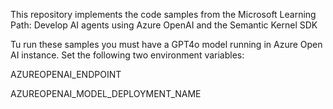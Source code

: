 This repository implements the code samples from the Microsoft Learning Path: Develop AI agents using Azure OpenAI and the Semantic Kernel SDK

Tu run these samples you must have a GPT4o model running in Azure Open AI instance. Set the following two environment variables:

AZUREOPENAI_ENDPOINT

AZUREOPENAI_MODEL_DEPLOYMENT_NAME
